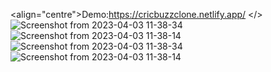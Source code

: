 <align="centre">Demo:https://cricbuzzclone.netlify.app/ </>
![Screenshot from 2023-04-03 11-38-34](https://user-images.githubusercontent.com/24763499/229425391-be285081-d703-4f2f-9b07-e9b23620c73e.png)
![Screenshot from 2023-04-03 11-38-14](https://user-images.githubusercontent.com/24763499/229425318-66c9f34f-d0af-4d3f-9a9e-8bd1c2125194.png)
![Screenshot from 2023-04-03 11-38-34](https://user-images.githubusercontent.com/24763499/229425262-88938a65-f2bd-4cae-84b2-f279c22b111a.png)
![Screenshot from 2023-04-03 11-38-14](https://user-images.githubusercontent.com/24763499/229425192-09166da9-e970-4445-ae04-37e2c2da619d.png)
